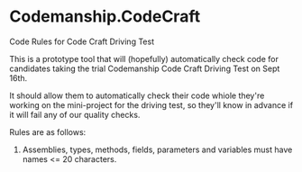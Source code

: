 # Codemanship.CodeCraft
Code Rules for Code Craft Driving Test

This is a prototype tool that will (hopefully) automatically check code for candidates taking the trial Codemanship Code Craft Driving Test on Sept 16th.

It should allow them to automatically check their code whiole they're working on the mini-project for the driving test, so they'll know in advance if it will fail any of our quality checks.

Rules are as follows:

1. Assemblies, types, methods, fields, parameters and variables must have names <= 20 characters.

